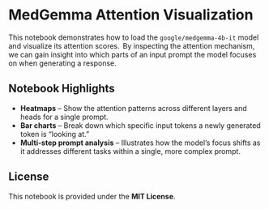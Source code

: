 # MedGemma Attention Visualization

This notebook demonstrates how to load the `google/medgemma-4b-it` model and visualize its attention scores.  
By inspecting the attention mechanism, we can gain insight into which parts of an input prompt the model focuses on when generating a response.

## Notebook Highlights

- **Heatmaps** – Show the attention patterns across different layers and heads for a single prompt.  
- **Bar charts** – Break down which specific input tokens a newly generated token is “looking at.”  
- **Multi‑step prompt analysis** – Illustrates how the model’s focus shifts as it addresses different tasks within a single, more complex prompt.


## License

This notebook is provided under the **MIT License**.
